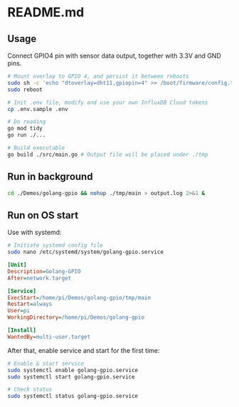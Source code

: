 # README.md

## Usage

Connect GPIO4 pin with sensor data output, together with 3.3V and GND pins.

```bash
# Mount overlay to GPIO 4, and persist it between reboots
sudo sh -c 'echo "dtoverlay=dht11,gpiopin=4" >> /boot/firmware/config.txt'
sudo reboot

# Init .env file, modify and use your own InfluxDB Cloud tokens
cp .env.sample .env

# Do reading
go mod tidy
go run ./...

# Build executable
go build ./src/main.go # Output file will be placed under ./tmp
```

## Run in background

```bash
cd ./Demos/golang-gpio && nohup ./tmp/main > output.log 2>&1 &
```

## Run on OS start

Use with systemd:

```bash
# Initiate systemd config file
sudo nano /etc/systemd/system/golang-gpio.service
```

```ini
[Unit]
Description=Golang-GPIO
After=network.target

[Service]
ExecStart=/home/pi/Demos/golang-gpio/tmp/main
Restart=always
User=pi
WorkingDirectory=/home/pi/Demos/golang-gpio

[Install]
WantedBy=multi-user.target
```

After that, enable service and start for the first time:

```bash
# Enable & start service
sudo systemctl enable golang-gpio.service
sudo systemctl start golang-gpio.service

# Check status
sudo systemctl status golang-gpio.service
```
